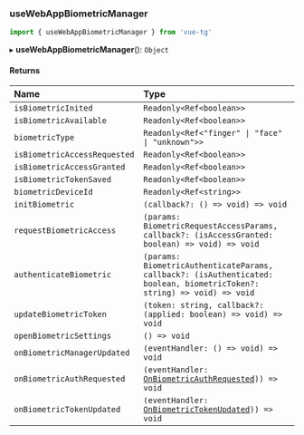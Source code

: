 ### useWebAppBiometricManager

```ts
import { useWebAppBiometricManager } from 'vue-tg'
```

▸ **useWebAppBiometricManager**(): `Object`

#### Returns

| Name                         | Type                                                                                                                    |
| :--------------------------- | :---------------------------------------------------------------------------------------------------------------------- |
| `isBiometricInited`          | `Readonly<Ref<boolean>>`                                                                                                |
| `isBiometricAvailable`       | `Readonly<Ref<boolean>>`                                                                                                |
| `biometricType`              | `Readonly<Ref<"finger" \| "face" \| "unknown">>`                                                                        |
| `isBiometricAccessRequested` | `Readonly<Ref<boolean>>`                                                                                                |
| `isBiometricAccessGranted`   | `Readonly<Ref<boolean>>`                                                                                                |
| `isBiometricTokenSaved`      | `Readonly<Ref<boolean>>`                                                                                                |
| `biometricDeviceId`          | `Readonly<Ref<string>>`                                                                                                 |
| `initBiometric`              | `(callback?: () => void) => void`                                                                                       |
| `requestBiometricAccess`     | `(params: BiometricRequestAccessParams, callback?: (isAccessGranted: boolean) => void) => void`                         |
| `authenticateBiometric`      | `(params: BiometricAuthenticateParams, callback?: (isAuthenticated: boolean, biometricToken?: string) => void) => void` |
| `updateBiometricToken`       | `(token: string, callback?: (applied: boolean) => void) => void`                                                        |
| `openBiometricSettings`      | `() => void`                                                                                                            |
| `onBiometricManagerUpdated`  | `(eventHandler: () => void) => void`                                                                                    |
| `onBiometricAuthRequested`   | `(eventHandler: `[`OnBiometricAuthRequested`](#onbiometricauthrequested)`)) => void`                                    |
| `onBiometricTokenUpdated`    | `(eventHandler: `[`OnBiometricTokenUpdated`](#onbiometrictokenupdated)`)) => void`                                      |
